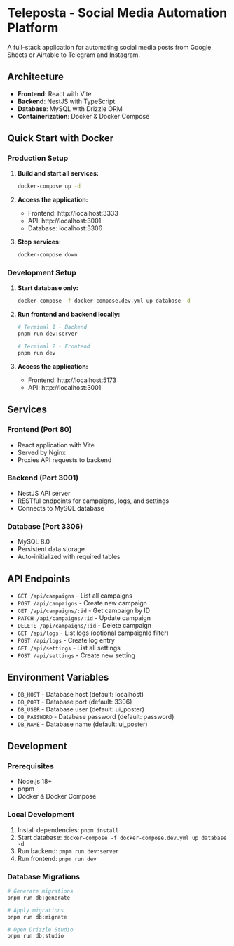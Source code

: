 # Teleposta - Social Media Automation Platform

A full-stack application for automating social media posts from Google Sheets or Airtable to Telegram and Instagram.

## Architecture

- **Frontend**: React with Vite
- **Backend**: NestJS with TypeScript
- **Database**: MySQL with Drizzle ORM
- **Containerization**: Docker & Docker Compose

## Quick Start with Docker

### Production Setup

1. **Build and start all services:**
   ```bash
   docker-compose up -d
   ```

2. **Access the application:**
   - Frontend: http://localhost:3333
   - API: http://localhost:3001
   - Database: localhost:3306

3. **Stop services:**
   ```bash
   docker-compose down
   ```

### Development Setup

1. **Start database only:**
   ```bash
   docker-compose -f docker-compose.dev.yml up database -d
   ```

2. **Run frontend and backend locally:**
   ```bash
   # Terminal 1 - Backend
   pnpm run dev:server

   # Terminal 2 - Frontend
   pnpm run dev
   ```

3. **Access the application:**
   - Frontend: http://localhost:5173
   - API: http://localhost:3001

## Services

### Frontend (Port 80)
- React application with Vite
- Served by Nginx
- Proxies API requests to backend

### Backend (Port 3001)
- NestJS API server
- RESTful endpoints for campaigns, logs, and settings
- Connects to MySQL database

### Database (Port 3306)
- MySQL 8.0
- Persistent data storage
- Auto-initialized with required tables

## API Endpoints

- `GET /api/campaigns` - List all campaigns
- `POST /api/campaigns` - Create new campaign
- `GET /api/campaigns/:id` - Get campaign by ID
- `PATCH /api/campaigns/:id` - Update campaign
- `DELETE /api/campaigns/:id` - Delete campaign
- `GET /api/logs` - List logs (optional campaignId filter)
- `POST /api/logs` - Create log entry
- `GET /api/settings` - List all settings
- `POST /api/settings` - Create new setting

## Environment Variables

- `DB_HOST` - Database host (default: localhost)
- `DB_PORT` - Database port (default: 3306)
- `DB_USER` - Database user (default: ui_poster)
- `DB_PASSWORD` - Database password (default: password)
- `DB_NAME` - Database name (default: ui_poster)

## Development

### Prerequisites
- Node.js 18+
- pnpm
- Docker & Docker Compose

### Local Development
1. Install dependencies: `pnpm install`
2. Start database: `docker-compose -f docker-compose.dev.yml up database -d`
3. Run backend: `pnpm run dev:server`
4. Run frontend: `pnpm run dev`

### Database Migrations
```bash
# Generate migrations
pnpm run db:generate

# Apply migrations
pnpm run db:migrate

# Open Drizzle Studio
pnpm run db:studio
```
